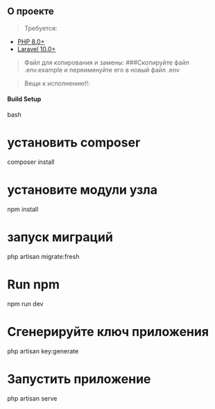 ## О проекте
> Требуется:
- [PHP 8.0+](https://php.net/releases/)
- [Laravel 10.0+](https://github.com/laravel/laravel)


> Файл для копирования и замены:
###Скопируйте файл .env.example и переименуйте его в новый файл .env

> Вещи к исполнению!!:
>

#### Build Setup

bash
# установить composer
composer install

# установите модули узла
npm install

# запуск миграций
php artisan migrate:fresh

# Run npm
npm run dev

# Сгенерируйте ключ приложения
php artisan key:generate

# Запустить приложение
php artisan serve
